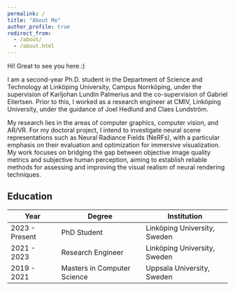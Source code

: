 ```yaml
---
permalink: /
title: "About Me"
author_profile: true
redirect_from: 
  - /about/
  - /about.html
---
```


Hi! Great to see you here.:)

I am a second-year Ph.D. student in the Department of Science and Technology at Linköping University, Campus Norrköping, under the supervision of Karljohan Lundin Palmerius and the co-supervision of Gabriel Eilertsen. Prior to this, I worked as a research engineer at CMIV, Linköping University, under the guidance of Joel Hedlund and Claes Lundström.

My research lies in the areas of computer graphics, computer vision, and AR/VR. For my doctoral project, I intend to investigate neural scene representations such as Neural Radiance Fields (NeRFs), with a particular emphasis on their evaluation and optimization for immersive visualization. My work focuses on bridging the gap between objective image quality metrics and subjective human perception, aiming to establish reliable methods for assessing and improving the visual realism of neural rendering techniques.

## Education

| Year | Degree | Institution |
|------|--------|-------------|
| 2023 - Present | PhD Student | Linköping University, Sweden |
| 2021 - 2023 | Research Engineer | Linköping University, Sweden |
| 2019 - 2021 | Masters in Computer Science | Uppsala University, Sweden |